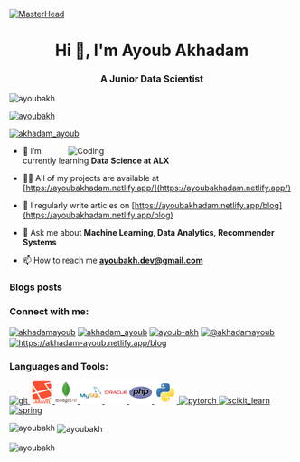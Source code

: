 
[![MasterHead](https://nielseniq.com/wp-content/uploads/sites/4/2021/02/data-science-icon-animation-banner-clockwise-4.gif)](https://ayoubakhadam.netlify.app/)
<h1 align="center">Hi 👋, I'm Ayoub Akhadam</h1>
<h3 align="center">A Junior Data Scientist</h3>

<p align="left"> <img src="https://komarev.com/ghpvc/?username=ayoubakh&label=Profile%20views&color=0e75b6&style=flat" alt="ayoubakh" /> </p>

<p align="left"> <a href="https://github.com/ryo-ma/github-profile-trophy"><img src="https://github-profile-trophy.vercel.app/?username=ayoubakh" alt="ayoubakh" /></a> </p>

<p align="left"> <a href="https://twitter.com/akhadam_ayoub" target="blank"><img src="https://img.shields.io/twitter/follow/akhadam_ayoub?logo=twitter&style=for-the-badge" alt="akhadam_ayoub" /></a> </p>

<img align="right" alt="Coding" width="400" src="https://camo.githubusercontent.com/a4c584bce1c41271485d28f92aaf9f581b3c88b68ca723b6edfd58b4ba988c2b/68747470733a2f2f63646e2e6472696262626c652e636f6d2f75736572732f313138373833362f73637265656e73686f74732f363533393432392f70726f6772616d65722e676966">

- 🌱 I’m currently learning **Data Science at ALX**

- 👨‍💻 All of my projects are available at [https://ayoubakhadam.netlify.app/](https://ayoubakhadam.netlify.app/)

- 📝 I regularly write articles on [https://ayoubakhadam.netlify.app/blog](https://ayoubakhadam.netlify.app/blog)

- 💬 Ask me about **Machine Learning, Data Analytics, Recommender Systems**

- 📫 How to reach me **ayoubakh.dev@gmail.com**

### Blogs posts
<!-- BLOG-POST-LIST:START -->
<!-- BLOG-POST-LIST:END -->

<h3 align="left">Connect with me:</h3>
<p align="left">
<a href="https://dev.to/akhadamayoub" target="blank"><img align="center" src="https://raw.githubusercontent.com/rahuldkjain/github-profile-readme-generator/master/src/images/icons/Social/devto.svg" alt="akhadamayoub" height="30" width="40" /></a>
<a href="https://twitter.com/akhadam_ayoub" target="blank"><img align="center" src="https://raw.githubusercontent.com/rahuldkjain/github-profile-readme-generator/master/src/images/icons/Social/twitter.svg" alt="akhadam_ayoub" height="30" width="40" /></a>
<a href="https://linkedin.com/in/ayoub-akh" target="blank"><img align="center" src="https://raw.githubusercontent.com/rahuldkjain/github-profile-readme-generator/master/src/images/icons/Social/linked-in-alt.svg" alt="ayoub-akh" height="30" width="40" /></a>
<a href="https://medium.com/@akhadamayoub" target="blank"><img align="center" src="https://raw.githubusercontent.com/rahuldkjain/github-profile-readme-generator/master/src/images/icons/Social/medium.svg" alt="@akhadamayoub" height="30" width="40" /></a>
<a href="/https://akhadam-ayoub.netlify.app/blog" target="blank"><img align="center" src="https://raw.githubusercontent.com/rahuldkjain/github-profile-readme-generator/master/src/images/icons/Social/rss.svg" alt="https://akhadam-ayoub.netlify.app/blog" height="30" width="40" /></a>
</p>

<h3 align="left">Languages and Tools:</h3>
<p align="left"> <a href="https://git-scm.com/" target="_blank" rel="noreferrer"> <img src="https://www.vectorlogo.zone/logos/git-scm/git-scm-icon.svg" alt="git" width="40" height="40"/> </a> <a href="https://laravel.com/" target="_blank" rel="noreferrer"> <img src="https://raw.githubusercontent.com/devicons/devicon/master/icons/laravel/laravel-plain-wordmark.svg" alt="laravel" width="40" height="40"/> </a> <a href="https://www.mongodb.com/" target="_blank" rel="noreferrer"> <img src="https://raw.githubusercontent.com/devicons/devicon/master/icons/mongodb/mongodb-original-wordmark.svg" alt="mongodb" width="40" height="40"/> </a> <a href="https://www.mysql.com/" target="_blank" rel="noreferrer"> <img src="https://raw.githubusercontent.com/devicons/devicon/master/icons/mysql/mysql-original-wordmark.svg" alt="mysql" width="40" height="40"/> </a> <a href="https://www.oracle.com/" target="_blank" rel="noreferrer"> <img src="https://raw.githubusercontent.com/devicons/devicon/master/icons/oracle/oracle-original.svg" alt="oracle" width="40" height="40"/> </a> <a href="https://www.php.net" target="_blank" rel="noreferrer"> <img src="https://raw.githubusercontent.com/devicons/devicon/master/icons/php/php-original.svg" alt="php" width="40" height="40"/> </a> <a href="https://www.python.org" target="_blank" rel="noreferrer"> <img src="https://raw.githubusercontent.com/devicons/devicon/master/icons/python/python-original.svg" alt="python" width="40" height="40"/> </a> <a href="https://pytorch.org/" target="_blank" rel="noreferrer"> <img src="https://www.vectorlogo.zone/logos/pytorch/pytorch-icon.svg" alt="pytorch" width="40" height="40"/> </a> <a href="https://scikit-learn.org/" target="_blank" rel="noreferrer"> <img src="https://upload.wikimedia.org/wikipedia/commons/0/05/Scikit_learn_logo_small.svg" alt="scikit_learn" width="40" height="40"/> </a> <a href="https://spring.io/" target="_blank" rel="noreferrer"> <img src="https://www.vectorlogo.zone/logos/springio/springio-icon.svg" alt="spring" width="40" height="40"/> </a> </p>

<p><img align="left" src="https://github-readme-stats.vercel.app/api/top-langs?username=ayoubakh&show_icons=true&locale=en&layout=compact" alt="ayoubakh" /></p>

<p>&nbsp;<img align="center" src="https://github-readme-stats.vercel.app/api?username=ayoubakh&show_icons=true&locale=en" alt="ayoubakh" /></p>

<p><img align="center" src="https://github-readme-streak-stats.herokuapp.com/?user=ayoubakh&" alt="ayoubakh" /></p>
